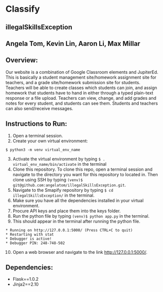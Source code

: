 # Classify
## illegalSkillsException 
## Angela Tom, Kevin Lin, Aaron Li, Max Millar

## Overview:
Our website is a combination of Google Classroom elements and JupiterEd. This is basically a student management site/homework assignment site for teachers, and a grade site/homework submission site for students. Teachers will be able to create classes which students can join, and assign homework that students have to hand in either through a typed plain-text response or a file upload. Teachers can view, change, and add grades and notes for every student, and students can see them. Students and teachers can also send/receive messages.    

## Instructions to Run:
1. Open a terminal session.
2. Create your own virtual environment:
```
$ python3 -m venv virtual_env_name
```
3. Activate the virtual environment by typing ```$ . virtual_env_name/bin/activate``` in the terminal
4. Clone this repository. To clone this repo, open a terminal session and navigate to the directory you want for this repository to located in. Then clone using SSH by typing ```(venv)$ git@github.com:angelatom/illegalSkillsException.git```.
5. Navigate to the Smapify repository by typing ```$ cd illegalSkillsException/``` in the terminal.
6. Make sure you have all the dependencies installed in your virtual environment.
7. Procure API keys and place them into the keys folder.
8. Run the python file by typing ```(venv)$ python app.py``` in the terminal.
9. This should appear in the terminal after running the python file.   
```
* Running on http://127.0.0.1:5000/ (Press CTRL+C to quit)
* Restarting with stat
* Debugger is active!
* Debugger PIN: 248-748-502
```

10. Open a web browser and navigate to the link http://127.0.0.1:5000/.

## Dependencies:
* Flask==1.0.2
* Jinja2==2.10
